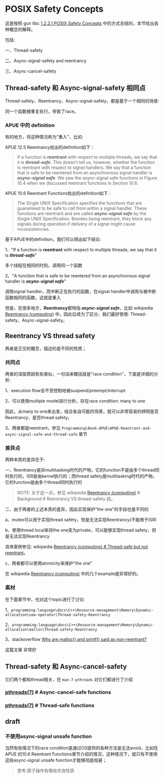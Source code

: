 # POSIX Safety Concepts

这是按照 gun libc [1.2.2.1 POSIX Safety Concepts](https://www.gnu.org/software/libc/manual/html_node/POSIX-Safety-Concepts.html#POSIX-Safety-Concepts) 中的方式总结的，本节给出各种概念的解释。

包括:

一、Thread-safety

二、Async-signal-safety and reentrancy

三、Async-cancel-safety



## Thread-safety 和 Async-signal-safety 相同点

Thread-safety、Reentrancy、Async-signal-safety，都是基于一个相同的场景: 

同一个函数被重复执行，导致了race。

### APUE 中的 definition

有的地方，将这种情况称为"重入"，比如:

APUE 12.5 Reentrancy给出的definition如下：

> If a function is **reentrant** with respect to multiple threads, we say that it is ***thread-safe***. This doesn’t tell us, however, whether the function is reentrant with respect to signal handlers. We say that a function that is safe to be reentered from an asynchronous signal handler is ***async-signal safe***. We saw the async-signal safe functions in Figure 10.4 when we discussed reentrant functions in Section 10.6.



APUE 10.6 Reentrant Functions给出的definition如下：

> The Single UNIX Specification specifies the functions that are guaranteed to be safe to call from within a signal handler. These functions are reentrant and are called ***async-signal safe*** by the Single UNIX Specification. Besides being reentrant, they block any signals during operation if delivery of a signal might cause inconsistencies.



基于APUE中的definition，我们可以得出如下结论:

1、"If a function is **reentrant** with respect to multiple threads, we say that it is ***thread-safe***"

多个线程在相同的时刻，调用同一个函数

2、"A function that is safe to be reentered from an asynchronous signal handler is ***async-signal safe***"

调用signal handler，而中断正在执行的函数，在signal handler中调用与被中断函数相同的函数，这就是重入

但是，在很多地方，**Reentrancy**都特指 ***async-signal safe***，比如 wikipedia [Reentrancy (computing)](https://en.wikipedia.org/wiki/Reentrancy_(computing)) 中，因此后续为了区分，我们最好使用: Thread-safety、Async-signal-safety。



## Reentrancy VS thread safety

两者是正交的概念，描述的是不同的性质；

### 共同点

两者的深层原因有些类似，一句话来概括就是"race condition"，下面是详细的分析:

1、execution  flow会不受控制地被suspend/preempt/interrupt

2、可以使用multiple model进行分析，存在race condition: many to one

因此，从many to one来出发，结合各自可能的场景，就可以非常容易的辨明是否Reentrancy、是否thread safety。

3、两者都是reentrant，参见 `Programming\Book-APUE\APUE-Reentrant-and-async-signal-safe-and-thread-safe` 章节

### 差异点

两种本质的差异在于:

一、Reentrancy是非multitasking时代的产物，它的function不是由多个thread同时执行的，ISR是由kernel执行的；而thread safety是multitasking时代的产物，它的function是由多个thread同时执行的

> NOTE: 关于这一点，参见 wikipedia [Reentrancy (computing)](https://en.wikipedia.org/wiki/Reentrancy_(computing)) # Background # Reentrancy VS thread-safety 段。

二、由于两者的上述本质的差异，因此实现保护"the one"的手段也是不同的

a、mutex可以用于实现thread safety，但是无法实现Reentrancy(不能用于ISR)

b、使用thread local来将the one变为private，可以能够实现thread safety，但是无法实现Reentrancy 

具体案例参见: wikipedia [Reentrancy (computing) # Thread-safe but not reentrant](https://en.wikipedia.org/wiki/Reentrancy_(computing)#Thread-safe_but_not_reentrant)。

c、两者都可以使用atomicity来保护"the one"



在 wikipedia [Reentrancy (computing)](https://en.wikipedia.org/wiki/Reentrancy_(computing)) 中的几个example是非常好的。



### 素材

在下面章节中，也对这个topic进行了讨论:

1、`programming-language\docs\C++\Resource-management\Memory\Dynamic-allocation\new-operator\Thread-safety-Reentrancy`

2、`programming-language\docs\C++\Resource-management\Memory\Dynamic-allocation\malloc\Thread-safety-Reentrancy`

3、stackoverflow [Why are malloc() and printf() said as non-reentrant?](https://stackoverflow.com/questions/3941271/why-are-malloc-and-printf-said-as-non-reentrant)

这篇文章 非常好





## Thread-safety 和 Async-cancel-safety

它们两个都和thread相关，在 `man-7-pthreads` 对它们都进行了介绍

### [pthreads(7)](http://man7.org/linux/man-pages/man7/pthreads.7.html) # Async-cancel-safe functions



### [pthreads(7)](http://man7.org/linux/man-pages/man7/pthreads.7.html) # Thread-safe functions



## draft

### 不使用async-signal unsafe function

当然有些情况下的race condition是通过OS提供的各种方法是无法avoid，比如在APUE 的10.6 Reentrant Functions章节介绍的情况，这种情况下，就只有不使用这些async-signal unsafe function才能够彻底规避；

> 思考:原子操作有哪些优良性质




